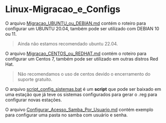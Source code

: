 # Linux-Migracao_e_Configs

O arquivo [Migracao_UBUNTU_ou_DEBIAN.md](https://github.com/TI-SKY/Linux-Migracao_e_Configs/blob/main/Migracao_UBUNTU_ou_DEBIAN.md) contém o roteiro para configurar um UBUNTU 20.04, também pode ser utilizado com DEBIAN 10 ou 11.

> Ainda não estamos recomendado ubuntu 22.04.

O arquivo [Migracao_CENTOS_ou_REDHAT.md](https://github.com/TI-SKY/Linux-Migracao_e_Configs/blob/main/Migracao_CENTOS_ou_REDHAT.md) contém o roteiro para configurar um Centos 7, também pode ser utilizado em outras distros Red Hat.

> Não recomendamos o uso de centos devido o encerramento do suporte gratuito.

O arquivo [script_config_sistemas.bat](https://github.com/TI-SKY/Linux-Migracao_e_Configs/blob/main/script_config_sistemas.bat) é um **script** que pode ser baixado em uma estação que já teve os sistemas configurados para gerar o .reg para configurar novas estações.

O arquivo [Configurar_Acesso_Samba_Por_Usuario.md](https://github.com/TI-SKY/Linux-Migracao_e_Configs/blob/main/Configurar_Acesso_Samba_Por_Usuario.md) contém exemplo para configurar uma pasta no samba com usuário e senha.
